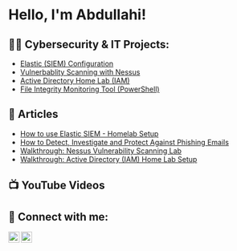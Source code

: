 <h1>Hello, I'm Abdullahi!</h1>

<h2>👨‍💻 Cybersecurity & IT Projects:</h2>

 - [Elastic (SIEM) Configuration](https://github.com/abdullahali23/ElasticSIEMLab)
 - [Vulnerbablity Scanning with Nessus](https://github.com/abdullahali23/VulnerabilityScanningLab)
 - [Active Directory Home Lab (IAM)](https://github.com/abdullahali23/ActiveDirectoryHomeLab)
 - [File Integrity Monitoring Tool (PowerShell)](https://github.com/abdullahali23/FileIntegrityMonitoringProject)


<h2>🔭 Articles</h2>

- [How to use Elastic SIEM - Homelab Setup](https://medium.com/@aali23/a-simple-elastic-siem-lab-6765159ee2b2)
- [How to Detect, Investigate and Protect Against Phishing Emails](https://medium.com/@aali23/dont-get-hooked-how-to-detect-investigate-and-protect-against-phishing-emails-8173cb5b117?source=friends_link&sk=7af75e8fdcf440f613a85685d1019501)
- [Walkthrough: Nessus Vulnerability Scanning Lab](https://www.medium.com/@aali23/project-vulnerability-scanning-with-nessus-1dd2dca2ed79?source=friends_link&sk=c9e33279b67c553c8f0539eeefa5ba86)
- [Walkthrough: Active Directory (IAM) Home Lab Setup](https://medium.com/@aali23/how-to-build-an-active-directory-iam-home-lab-using-virtualbox-60b79b94b300?source=friends_link&sk=a1adc5832a0e4887f26c9a6b82daf7dd)




<h2>📺 YouTube Videos</h2>


<h2> 🤳 Connect with me:</h2>

[<img align="left" alt="JoshMadakor | YouTube" width="22px" src="https://cdn.jsdelivr.net/npm/simple-icons@v3/icons/youtube.svg" />][youtube]
[<img align="left" alt="JoshMadakor | LinkedIn" width="22px" src="https://cdn.jsdelivr.net/npm/simple-icons@v3/icons/linkedin.svg" />][linkedin]

[youtube]: https://www.youtube.com/@abdullahnali
[linkedin]: https://linkedin.com/in/a-ali23/

<!--
**joshmadakor1/joshmadakor1** is a ✨ _special_ ✨ repository because its `README.md` (this file) appears on your GitHub profile.

Here are some ideas to get you started:

- 🔭 I’m currently working on ...
- 🌱 I’m currently learning ...
- 👯 I’m looking to collaborate on ...
- 🤔 I’m looking for help with ...
- 💬 Ask me about ...
- 📫 How to reach me: ...
- 😄 Pronouns: ...
- ⚡ Fun fact: ...
-->
